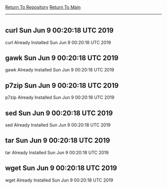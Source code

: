 [Return To Repository](https://github.com/deathbybandaid/piholeparser/)
[Return To Main](https://github.com/deathbybandaid/piholeparser/blob/master/RecentRunLogs/Mainlog.md)
____________________________________
# 
## curl Sun Jun 9 00:20:18 UTC 2019
curl Already Installed Sun Jun 9 00:20:18 UTC 2019
## gawk Sun Jun 9 00:20:18 UTC 2019
gawk Already Installed Sun Jun 9 00:20:18 UTC 2019
## p7zip Sun Jun 9 00:20:18 UTC 2019
p7zip Already Installed Sun Jun 9 00:20:18 UTC 2019
## sed Sun Jun 9 00:20:18 UTC 2019
sed Already Installed Sun Jun 9 00:20:18 UTC 2019
## tar Sun Jun 9 00:20:18 UTC 2019
tar Already Installed Sun Jun 9 00:20:18 UTC 2019
## wget Sun Jun 9 00:20:18 UTC 2019
wget Already Installed Sun Jun 9 00:20:18 UTC 2019
